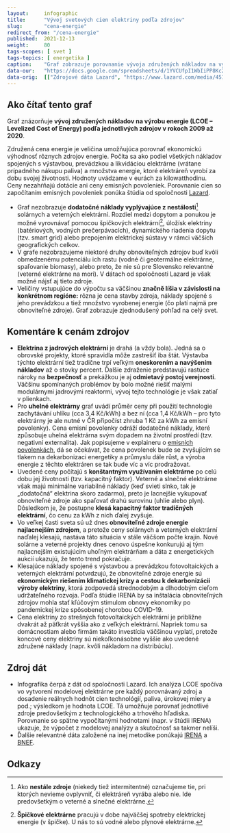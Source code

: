 ```yaml
---
layout:     infographic
title:      "Vývoj svetových cien elektriny podľa zdrojov"
slug:       "cena-energie"
redirect_from: "/cena-energie"
published:  2021-12-13
weight:     80
tags-scopes: [ svet ]
tags-topics: [ energetika ]
caption:    "Graf zobrazuje porovnanie vývoja združených nákladov na výrobu elektriny v modelových veľkých elektrárňach (tzv. utility-scale) od roku 2009 do roku 2020 predovšetkým z hľadiska technológií a trhu. Do ceny nie sú započítané dotácie, ceny emisných povoleniek ani náklady spojené s vyrovnaním nestálosti zdrojov. V grafe sú zobrazené obnoviteľné zdroje, ktoré majú v Slovenskej republike najväčší potenciál rozvoja."
data-our:   "https://docs.google.com/spreadsheets/d/1YVCUfpI1WbIiPP8Kc2np3IFYlVQnyNeB3IvJqPdTrns"
data-orig:  [["Zdrojové dáta Lazard", "https://www.lazard.com/media/451419/lazards-levelized-cost-of-energy-version-140.pdf"]]
---
```


## Ako čítať tento graf

Graf znázorňuje **vývoj združených nákladov na výrobu energie (LCOE – Levelized Cost of Energy) podľa jednotlivých zdrojov v rokoch 2009 až 2020**.

Združená cena energie je veličina umožňujúca porovnať ekonomickú výhodnosť rôznych zdrojov energie. Počíta sa ako podiel všetkých nákladov spojených s výstavbou, prevádzkou a likvidáciou elektrárne (vrátane prípadného nákupu paliva) a množstva energie, ktoré elektráreň vyrobí za dobu svojej životnosti. Hodnoty uvádzame v eurách za kilowatthodinu. Ceny nezahŕňajú dotácie ani ceny emisných povoleniek. Porovnanie cien so započítaním emisných povoleniek ponúka štúdia od spoločnosti [Lazard](https://www.lazard.com/media/451419/lazards-levelized-cost-of-energy-version-140.pdf).

- Graf nezobrazuje **dodatočné náklady vyplývajúce z nestálosti**[^1] solárnych a veterných elektrární. Rozdiel medzi dopytom a ponukou je možné vyrovnávať pomocou špičkových elektrární[^2], úložísk elektriny (batériových, vodných prečerpávacích), dynamického riadenia dopytu (tzv. smart grid) alebo prepojením elektrickej sústavy v rámci väčších geografických celkov.
- V grafe nezobrazujeme niektoré druhy obnoviteľných zdrojov buď kvôli obmedzenému potenciálu ich rastu (vodné či geotermálne elektrárne, spaľovanie biomasy), alebo preto, že nie sú pre Slovensko relevantné (veterné elektrárne na mori). V dátach od spoločnosti Lazard je však možné nájsť aj tieto zdroje.
- Veličiny vstupujúce do výpočtu sa väčšinou **značně líšia v závislosti na konkrétnom regióne:** rôzna je cena stavby zdroja, náklady spojené s jeho prevádzkou a tiež množstvo vyrobenej energie (čo platí najmä pre obnoviteľné zdroje). Graf zobrazuje zjednodušený pohľad na celý svet.

## Komentáre k cenám zdrojov

- **Elektrina z jadrových elektrární** je drahá (a vždy bola). Jedná sa o obrovské projekty, ktoré spravidla môže zastrešiť iba štát. Výstavba týchto elektrární tiež tradične trpí veľkým **oneskorením a navýšením nákladov** až o stovky percent. Ďalšie zdraženie predstavujú rastúce nároky na **bezpečnosť** a prekážkou je aj **odmietavý postoj verejnosti**. Väčšinu spomínaných problémov by bolo možné riešiť malými modulárnymi jadrovými reaktormi, vývoj tejto technológie je však zatiaľ v plienkach.
- Pro **uhelné elektrárny** graf uvádí průměr ceny při použití technologie zachytávání uhlíku (cca 3,4 Kč/kWh) a bez ní (cca 1,4 Kč/kWh – pro tyto elektrárny je ale nutné v ČR připočíst zhruba 1 Kč za kWh za emisní povolenky). Cena emisní povolenky odráží dodatečné náklady, které způsobuje uhelná elektrárna svým dopadem na životní prostředí (tzv. negativní externalita). Jak popisujeme v explaineru o [emisních povolenkách](https://faktaoklimatu.cz/explainery/emisni-povolenky-ets), dá se očekávat, že cena povolenek bude se zvyšujícím se tlakem na dekarbonizaci energetiky a průmyslu dále růst, a výroba energie z těchto elektráren se tak bude víc a víc prodražovat.
- Uvedené ceny počítajú s **konštantným využívaním elektrárne** po celú dobu jej životnosti (tzv. kapacitný faktor). Veterné a slnečné elektrárne však majú minimálne variabilné náklady (keď svieti slnko, tak je „dodatočná“ elektrina skoro zadarmo), preto je lacnejšie vykupovať obnoviteľné zdroje ako spaľovať drahú surovinu (uhlie alebo plyn). Dôsledkom je, že postupne **klesá kapacitný faktor tradičných elektrární**, čo cenu za kWh z nich ďalej zvyšuje.
- Vo veľkej časti sveta sú už dnes **obnoviteľné zdroje energie najlacnejším zdrojom**, a pretože ceny solárnych a veterných elektrární naďalej klesajú, nastáva táto situácia v stále väčšom počte krajín.
Nové solárne a veterné projekty dnes cenovo úspešne konkurujú aj tým najlacnejším existujúcim uhoľným elektrárňam a dáta z energetických aukcií ukazujú, že tento trend pokračuje.
- Klesajúce náklady spojené s výstavbou a prevádzkou fotovoltaických a veterných elektrární potvrdzujú, že obnoviteľné zdroje energie sú **ekonomickým riešením klimatickej krízy a cestou k dekarbonizácii výroby elektriny**, ktorá zodpovedá strednodobým a dlhodobým cieľom udržateľného rozvoja. Podľa štúdie IRENA by sa inštalácia obnoviteľných zdrojov mohla stať kľúčovým stimulom obnovy ekonomiky po pandemickej kríze spôsobenej chorobou COVID-19.
- Cena elektriny zo strešných fotovoltaických elektrární je približne dvakrát až päťkrát vyššia ako z veľkých elektrární. Napriek tomu sa domácnostiam alebo firmám takáto investícia väčšinou vyplatí, pretože koncové ceny elektriny sú niekoľkonásobne vyššie ako uvedené združené náklady (napr. kvôli nákladom na distribúciu).

## Zdroj dát

- Infografika čerpá z dát od spoločnosti Lazard. Ich analýza LCOE spočíva vo vytvorení modelovej elektrárne pre každý porovnávaný zdroj a dosadenie reálnych hodnôt cien technológií, paliva, úrokovej miery a pod.; výsledkom je hodnota LCOE. Tá umožňuje porovnať jednotlivé zdroje predovšetkým z technologického a trhového hľadiska. Porovnanie so spätne vypočítanými hodnotami (napr. v štúdii IRENA) ukazuje, že výpočet z modelovej analýzy a skutočnosť sa takmer nelíši.
- Ďalšie relevantné dáta založené na inej metodike ponúkajú [IRENA](https://www.irena.org/-/media/Files/IRENA/Agency/Publication/2020/Jun/IRENA_Power_Generation_Costs_2019.pdf) a [BNEF](https://assets.bbhub.io/professional/sites/24/BNEF-2021-Executive-Factbook.pdf).

## Odkazy

[^1]: Ako **nestále zdroje** (niekedy tiež intermitentné) označujeme tie, pri ktorých nevieme ovplyvniť, či elektráreň vyrába alebo nie. Ide predovšetkým o veterné a slnečné elektrárne.
[^2]: **Špičkové elektrárne** pracujú v dobe najväčšej spotreby elektrickej energie (v špičke). U nás to sú vodné alebo plynové elektrárne. 
[^3]: Ako **base load** sa označujú elektrárne, ktoré bežia stále a zaisťujú základný odber sústavy. U nás to sú predovšetkým jadrové a uhoľné elektrárne.
